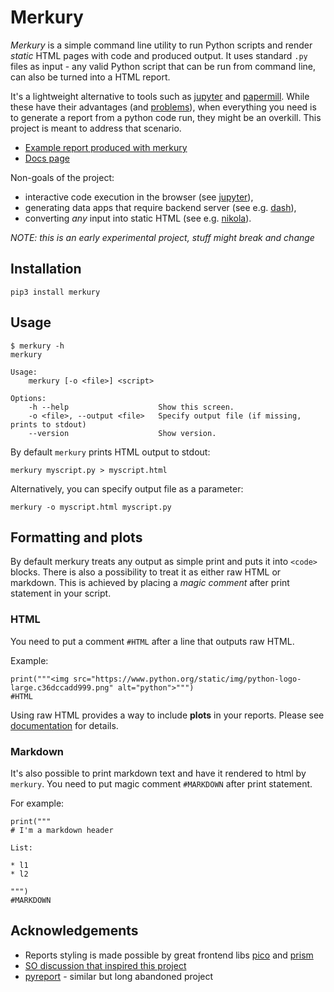 # Merkury

_Merkury_ is a simple command line utility to run Python scripts and render _static_ HTML pages with code and produced output. It uses standard `.py` files as input - any valid Python script that can be run from command line, can also be turned into a HTML report.

It's a lightweight alternative to tools such as [jupyter](https://github.com/jupyter/jupyter) and [papermill](https://github.com/nteract/papermill). While these have their advantages (and [problems](https://www.youtube.com/watch?v=7jiPeIFXb6U)), when everything you need is to generate a report from a python code run, they might be an overkill. This project is meant to address that scenario.

- [Example report produced with merkury](https://ppatrzyk.github.io/merkury/examples/intro.html)
- [Docs page](https://ppatrzyk.github.io/merkury/)

Non-goals of the project:

- interactive code execution in the browser (see [jupyter](https://github.com/jupyter/jupyter)),
- generating data apps that require backend server (see e.g. [dash](https://github.com/plotly/dash)),
- converting _any_ input into static HTML (see e.g. [nikola](https://github.com/getnikola/nikola)).

_NOTE: this is an early experimental project, stuff might break and change_

## Installation

```
pip3 install merkury
```

## Usage

```
$ merkury -h
merkury

Usage:
    merkury [-o <file>] <script>

Options:
    -h --help                    Show this screen.
    -o <file>, --output <file>   Specify output file (if missing, prints to stdout)
    --version                    Show version.
```

By default `merkury` prints HTML output to stdout:

```
merkury myscript.py > myscript.html
```

Alternatively, you can specify output file as a parameter:

```
merkury -o myscript.html myscript.py
```

## Formatting and plots

By default merkury treats any output as simple print and puts it into `<code>` blocks. There is also a possibility to treat it as either raw HTML or markdown. This is achieved by placing a _magic comment_ after print statement in your script.

### HTML

You need to put a comment `#HTML` after a line that outputs raw HTML.

Example:

```
print("""<img src="https://www.python.org/static/img/python-logo-large.c36dccadd999.png" alt="python">""")
#HTML
```

Using raw HTML provides a way to include **plots** in your reports. Please see [documentation]() for details.

### Markdown

It's also possible to print markdown text and have it rendered to html by `merkury`. You need to put magic comment `#MARKDOWN` after print statement.

For example:

```
print("""
# I'm a markdown header

List:

* l1
* l2

""")
#MARKDOWN
```

## Acknowledgements

- Reports styling is made possible by great frontend libs [pico](https://github.com/picocss/pico) and [prism](https://github.com/PrismJS/prism)
- [SO discussion that inspired this project](https://stackoverflow.com/questions/60297105/python-write-both-commands-and-their-output-to-a-file)
- [pyreport](https://github.com/joblib/pyreport) - similar but long abandoned project
